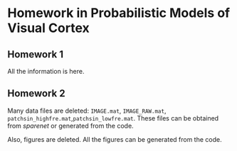 # Homework in Probabilistic Models of Visual Cortex

## Homework 1

All the information is here.

## Homework 2

Many data files are deleted: `IMAGE.mat`, `IMAGE_RAW.mat`, `patchsin_highfre.mat`,`patchsin_lowfre.mat`. These files can be obtained from _sparenet_ or generated from the code.

Also, figures are deleted. All the figures can be generated from the code.